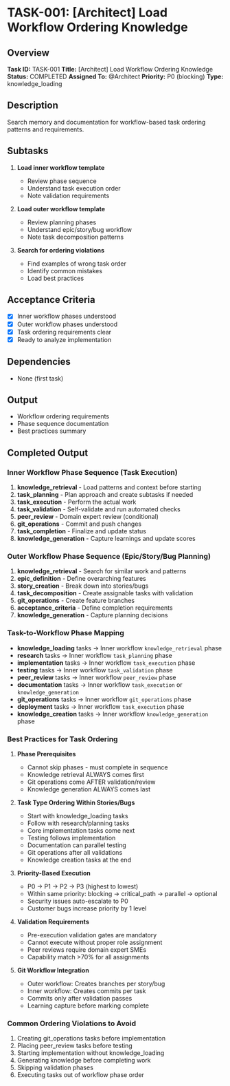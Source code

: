 # TASK-001: [Architect] Load Workflow Ordering Knowledge

## Overview
**Task ID:** TASK-001
**Title:** [Architect] Load Workflow Ordering Knowledge
**Status:** COMPLETED
**Assigned To:** @Architect
**Priority:** P0 (blocking)
**Type:** knowledge_loading

## Description
Search memory and documentation for workflow-based task ordering patterns and requirements.

## Subtasks
1. **Load inner workflow template**
   - Review phase sequence
   - Understand task execution order
   - Note validation requirements

2. **Load outer workflow template**
   - Review planning phases
   - Understand epic/story/bug workflow
   - Note task decomposition patterns

3. **Search for ordering violations**
   - Find examples of wrong task order
   - Identify common mistakes
   - Load best practices

## Acceptance Criteria
- [x] Inner workflow phases understood
- [x] Outer workflow phases understood
- [x] Task ordering requirements clear
- [x] Ready to analyze implementation

## Dependencies
- None (first task)

## Output
- Workflow ordering requirements
- Phase sequence documentation
- Best practices summary

## Completed Output

### Inner Workflow Phase Sequence (Task Execution)
1. **knowledge_retrieval** - Load patterns and context before starting
2. **task_planning** - Plan approach and create subtasks if needed
3. **task_execution** - Perform the actual work
4. **task_validation** - Self-validate and run automated checks
5. **peer_review** - Domain expert review (conditional)
6. **git_operations** - Commit and push changes
7. **task_completion** - Finalize and update status
8. **knowledge_generation** - Capture learnings and update scores

### Outer Workflow Phase Sequence (Epic/Story/Bug Planning)
1. **knowledge_retrieval** - Search for similar work and patterns
2. **epic_definition** - Define overarching features
3. **story_creation** - Break down into stories/bugs
4. **task_decomposition** - Create assignable tasks with validation
5. **git_operations** - Create feature branches
6. **acceptance_criteria** - Define completion requirements
7. **knowledge_generation** - Capture planning decisions

### Task-to-Workflow Phase Mapping
- **knowledge_loading** tasks → Inner workflow `knowledge_retrieval` phase
- **research** tasks → Inner workflow `task_planning` phase
- **implementation** tasks → Inner workflow `task_execution` phase
- **testing** tasks → Inner workflow `task_validation` phase
- **peer_review** tasks → Inner workflow `peer_review` phase
- **documentation** tasks → Inner workflow `task_execution` or `knowledge_generation`
- **git_operations** tasks → Inner workflow `git_operations` phase
- **deployment** tasks → Inner workflow `task_execution` phase
- **knowledge_creation** tasks → Inner workflow `knowledge_generation` phase

### Best Practices for Task Ordering

1. **Phase Prerequisites**
   - Cannot skip phases - must complete in sequence
   - Knowledge retrieval ALWAYS comes first
   - Git operations come AFTER validation/review
   - Knowledge generation ALWAYS comes last

2. **Task Type Ordering Within Stories/Bugs**
   - Start with knowledge_loading tasks
   - Follow with research/planning tasks
   - Core implementation tasks come next
   - Testing follows implementation
   - Documentation can parallel testing
   - Git operations after all validations
   - Knowledge creation tasks at the end

3. **Priority-Based Execution**
   - P0 → P1 → P2 → P3 (highest to lowest)
   - Within same priority: blocking → critical_path → parallel → optional
   - Security issues auto-escalate to P0
   - Customer bugs increase priority by 1 level

4. **Validation Requirements**
   - Pre-execution validation gates are mandatory
   - Cannot execute without proper role assignment
   - Peer reviews require domain expert SMEs
   - Capability match >70% for all assignments

5. **Git Workflow Integration**
   - Outer workflow: Creates branches per story/bug
   - Inner workflow: Creates commits per task
   - Commits only after validation passes
   - Learning capture before marking complete

### Common Ordering Violations to Avoid
1. Creating git_operations tasks before implementation
2. Placing peer_review tasks before testing
3. Starting implementation without knowledge_loading
4. Generating knowledge before completing work
5. Skipping validation phases
6. Executing tasks out of workflow phase order